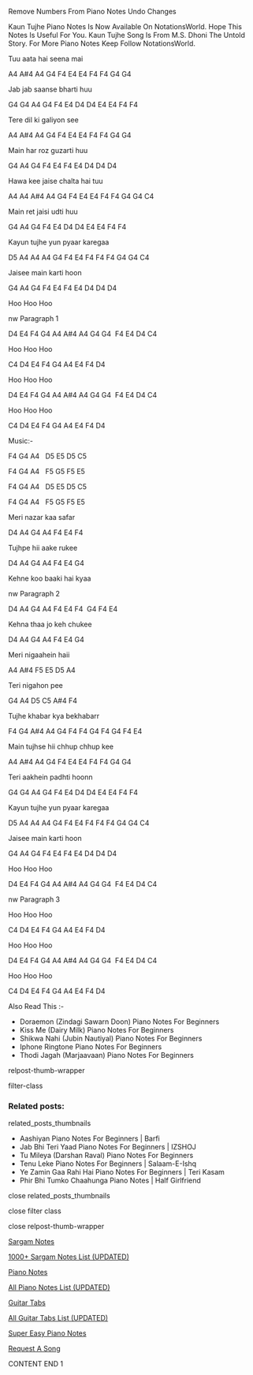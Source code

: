
Remove Numbers From Piano Notes
Undo Changes

Kaun Tujhe Piano Notes Is Now Available On NotationsWorld. Hope This Notes Is Useful For You. Kaun Tujhe Song Is From M.S. Dhoni The Untold Story. For More Piano Notes Keep Follow NotationsWorld.

Tuu aata hai seena mai

A4 A#4 A4 G4 F4 E4 E4 F4 F4 G4 G4

Jab jab saanse bharti huu

G4 G4 A4 G4 F4 E4 D4 D4 E4 E4 F4 F4

Tere dil ki galiyon see

A4 A#4 A4 G4 F4 E4 E4 F4 F4 G4 G4

Main har roz guzarti huu

G4 A4 G4 F4 E4 F4 E4 D4 D4 D4

Hawa kee jaise chalta hai tuu

A4 A4 A#4 A4 G4 F4 E4 E4 F4 F4 G4 G4 C4

Main ret jaisi udti huu

G4 A4 G4 F4 E4 D4 D4 E4 E4 F4 F4

Kayun tujhe yun pyaar karegaa

D5 A4 A4 A4 G4 F4 E4 F4 F4 F4 G4 G4 C4

Jaisee main karti hoon

G4 A4 G4 F4 E4 F4 E4 D4 D4 D4

Hoo Hoo Hoo

nw Paragraph 1

D4 E4 F4 G4 A4 A#4 A4 G4 G4  F4 E4 D4 C4

Hoo Hoo Hoo

C4 D4 E4 F4 G4 A4 E4 F4 D4

Hoo Hoo Hoo

D4 E4 F4 G4 A4 A#4 A4 G4 G4  F4 E4 D4 C4

Hoo Hoo Hoo

C4 D4 E4 F4 G4 A4 E4 F4 D4

Music:-

F4 G4 A4   D5 E5 D5 C5

F4 G4 A4   F5 G5 F5 E5

F4 G4 A4   D5 E5 D5 C5

F4 G4 A4   F5 G5 F5 E5

Meri nazar kaa safar

D4 A4 G4 A4 F4 E4 F4

Tujhpe hii aake rukee

D4 A4 G4 A4 F4 E4 G4

Kehne koo baaki hai kyaa

nw Paragraph 2

D4 A4 G4 A4 F4 E4 F4  G4 F4 E4

Kehna thaa jo keh chukee

D4 A4 G4 A4 F4 E4 G4

Meri nigaahein haii

A4 A#4 F5 E5 D5 A4

Teri nigahon pee

G4 A4 D5 C5 A#4 F4

Tujhe khabar kya bekhabarr

F4 G4 A#4 A4 G4 F4 F4 G4 F4 G4 F4 E4

Main tujhse hii chhup chhup kee

A4 A#4 A4 G4 F4 E4 E4 F4 F4 G4 G4

Teri aakhein padhti hoonn

G4 G4 A4 G4 F4 E4 D4 D4 E4 E4 F4 F4

Kayun tujhe yun pyaar karegaa

D5 A4 A4 A4 G4 F4 E4 F4 F4 F4 G4 G4 C4

Jaisee main karti hoon

G4 A4 G4 F4 E4 F4 E4 D4 D4 D4

Hoo Hoo Hoo

D4 E4 F4 G4 A4 A#4 A4 G4 G4  F4 E4 D4 C4

nw Paragraph 3

Hoo Hoo Hoo

C4 D4 E4 F4 G4 A4 E4 F4 D4

Hoo Hoo Hoo

D4 E4 F4 G4 A4 A#4 A4 G4 G4  F4 E4 D4 C4

Hoo Hoo Hoo

C4 D4 E4 F4 G4 A4 E4 F4 D4

Also Read This :-

* Doraemon (Zindagi Sawarn Doon) Piano Notes For Beginners
* Kiss Me (Dairy Milk) Piano Notes For Beginners
* Shikwa Nahi (Jubin Nautiyal) Piano Notes For Beginners
* Iphone Ringtone Piano Notes For Beginners
* Thodi Jagah (Marjaavaan) Piano Notes For Beginners

relpost-thumb-wrapper

filter-class

### Related posts:

related_posts_thumbnails

* Aashiyan Piano Notes For Beginners | Barfi
* Jab Bhi Teri Yaad Piano Notes For Beginners | IZSHOJ
* Tu Mileya (Darshan Raval) Piano Notes For Beginners
* Tenu Leke Piano Notes For Beginners | Salaam-E-Ishq
* Ye Zamin Gaa Rahi Hai Piano Notes For Beginners | Teri Kasam
* Phir Bhi Tumko Chaahunga Piano Notes | Half Girlfriend

close related_posts_thumbnails

close filter class

close relpost-thumb-wrapper

[Sargam Notes](https://www.notationsworld.com/sargam-notes.html)

[1000+ Sargam Notes List (UPDATED)](https://www.notationsworld.com/all-songs-list-sargam-notes.html)

[Piano Notes](https://www.notationsworld.com/piano-notes.html)

[All Piano Notes List (UPDATED)](https://www.notationsworld.com/all-songs-list-piano-notes.html)

[Guitar Tabs](https://www.notationsworld.com/guitar-tabs.html)

[All Guitar Tabs List (UPDATED)](https://www.notationsworld.com/all-songs-list-guitar-tabs.html)

[Super Easy Piano Notes](https://studywall.in/)

[Request A Song](https://www.notationsworld.com/request-a-song.html)

CONTENT END 1

